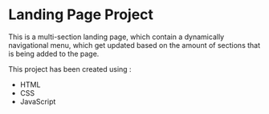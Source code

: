 # Landing Page Project

This is a multi-section landing page, which contain a dynamically navigational menu, which get updated based on the amount of sections that is being added to the page.

This project has been created using :

- HTML
- CSS
- JavaScript
